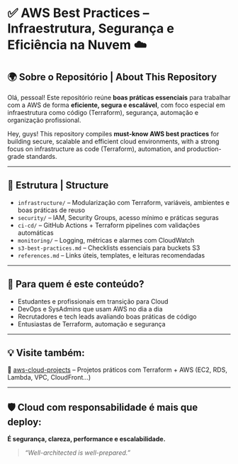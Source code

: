 # ✅ AWS Best Practices – Infraestrutura, Segurança e Eficiência na Nuvem ☁️

## 🌍 Sobre o Repositório | About This Repository

Olá, pessoal! Este repositório reúne **boas práticas essenciais** para trabalhar com a AWS de forma **eficiente, segura e escalável**, com foco especial em infraestrutura como código (Terraform), segurança, automação e organização profissional.

Hey, guys! This repository compiles **must-know AWS best practices** for building secure, scalable and efficient cloud environments, with a strong focus on infrastructure as code (Terraform), automation, and production-grade standards.

---

## 📁 Estrutura | Structure

- `infrastructure/` – Modularização com Terraform, variáveis, ambientes e boas práticas de reuso
- `security/` – IAM, Security Groups, acesso mínimo e práticas seguras
- `ci-cd/` – GitHub Actions + Terraform pipelines com validações automáticas
- `monitoring/` – Logging, métricas e alarmes com CloudWatch
- `s3-best-practices.md` – Checklists essenciais para buckets S3
- `references.md` – Links úteis, templates, e leituras recomendadas

---

## 🚀 Para quem é este conteúdo?

- Estudantes e profissionais em transição para Cloud
- DevOps e SysAdmins que usam AWS no dia a dia
- Recrutadores e tech leads avaliando boas práticas de código
- Entusiastas de Terraform, automação e segurança

---

## 💡 Visite também:

📌 [aws-cloud-projects](https://github.com/Emersoft76/aws-cloud-projects) – Projetos práticos com Terraform + AWS (EC2, RDS, Lambda, VPC, CloudFront...)

---

## 🛡️ Cloud com responsabilidade é mais que deploy:
**É segurança, clareza, performance e escalabilidade.**

> *“Well-architected is well-prepared.”*
